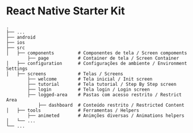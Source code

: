# React Native Starter Kit 

    .
    ├── ...
    ├── android   
    ├── ios   
    ├── src                    
    │   ├── components         # Componentes de tela / Screen compoments
            ├── page           # Container de tela / Screen Container  
    │   ├── configuration      # Configurações de ambiente / Environment Settings    
    │   ├── screens            # Telas / Screens
            ├── welcome        # Tela inicial / Init screen
            ├── tutorial       # Tela tutorial / Step By Step screen
            ├── login          # Tela login / Login screen
            ├── logged-area    # Pastas com acesso restrito / Restrict Area
                ├── dashboard  # Conteúdo restrito / Restricted Content 
    │   ├── tools              # Ferramentas / Helpers
            ├── animeted       # Animções diversas / Animations helpers    
    │   └── ...                 
    └── ...

